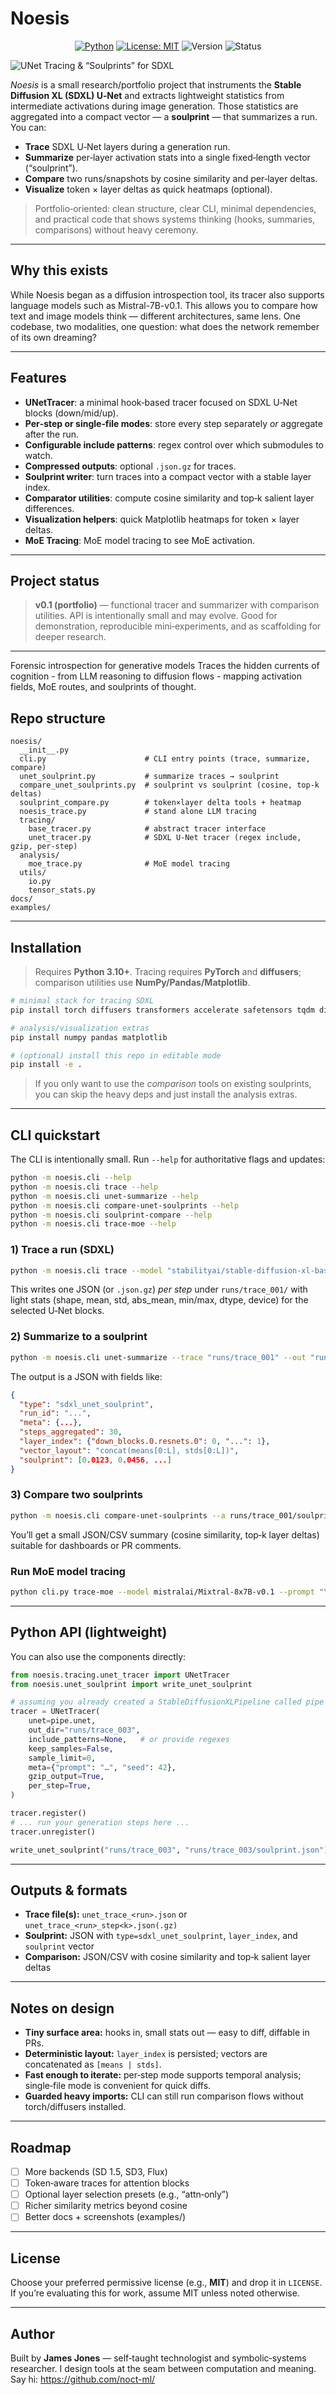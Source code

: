 # Noesis


<p align="center">
  <a href="https://www.python.org/"><img alt="Python" src="https://img.shields.io/badge/Python-3.10%2B-blue?logo=python&logoColor=white"></a>
  <a href="LICENSE"><img alt="License: MIT" src="https://img.shields.io/badge/License-MIT-green.svg"></a>
  <img alt="Version" src="https://img.shields.io/badge/Version-0.1-lightgrey.svg">
  <img alt="Status" src="https://img.shields.io/badge/Portfolio%20Project-✓-purple.svg">
</p>

![UNet Tracing & “Soulprints” for SDXL](./noesis.png)


<p align="center">


_Noesis_ is a small research/portfolio project that instruments the **Stable Diffusion XL (SDXL) U‑Net** and extracts lightweight statistics from intermediate activations during image generation. Those statistics are aggregated into a compact vector — a **soulprint** — that summarizes a run. You can:
- **Trace** SDXL U‑Net layers during a generation run.
- **Summarize** per‑layer activation stats into a single fixed‑length vector (“soulprint”).
- **Compare** two runs/snapshots by cosine similarity and per‑layer deltas.
- **Visualize** token × layer deltas as quick heatmaps (optional).

> Portfolio‑oriented: clean structure, clear CLI, minimal dependencies, and practical code that shows systems thinking (hooks, summaries, comparisons) without heavy ceremony.

---

## Why this exists

While Noesis began as a diffusion introspection tool, its tracer also supports language models such as Mistral-7B-v0.1.
This allows you to compare how text and image models think — different architectures, same lens.
One codebase, two modalities, one question: what does the network remember of its own dreaming?

---

## Features

- **UNetTracer**: a minimal hook‑based tracer focused on SDXL U‑Net blocks (down/mid/up).
- **Per‑step or single‑file modes**: store every step separately _or_ aggregate after the run.
- **Configurable include patterns**: regex control over which submodules to watch.
- **Compressed outputs**: optional `.json.gz` for traces.
- **Soulprint writer**: turn traces into a compact vector with a stable layer index.
- **Comparator utilities**: compute cosine similarity and top‑k salient layer differences.
- **Visualization helpers**: quick Matplotlib heatmaps for token × layer deltas.
- **MoE Tracing**: MoE model tracing to see MoE activation.
---

## Project status

> **v0.1 (portfolio)** — functional tracer and summarizer with comparison utilities. API is intentionally small and may evolve. Good for demonstration, reproducible mini‑experiments, and as scaffolding for deeper research.

---
Forensic introspection for generative models
Traces the hidden currents of cognition - from LLM reasoning to diffusion flows - mapping activation fields, MoE routes, and soulprints of thought.
## Repo structure

```
noesis/
  __init__.py
  cli.py                      # CLI entry points (trace, summarize, compare)
  unet_soulprint.py           # summarize traces → soulprint
  compare_unet_soulprints.py  # soulprint vs soulprint (cosine, top‑k deltas)
  soulprint_compare.py        # token×layer delta tools + heatmap
  noesis_trace.py             # stand alone LLM tracing
  tracing/
    base_tracer.py            # abstract tracer interface
    unet_tracer.py            # SDXL U‑Net tracer (regex include, gzip, per‑step)
  analysis/
    moe_trace.py              # MoE model tracing  
  utils/
    io.py
    tensor_stats.py
docs/
examples/
```

---

## Installation

> Requires **Python 3.10+**. Tracing requires **PyTorch** and **diffusers**; comparison utilities use **NumPy/Pandas/Matplotlib**.

```bash
# minimal stack for tracing SDXL
pip install torch diffusers transformers accelerate safetensors tqdm diffusers[torch]

# analysis/visualization extras
pip install numpy pandas matplotlib

# (optional) install this repo in editable mode
pip install -e .
```

> If you only want to use the _comparison_ tools on existing soulprints, you can skip the heavy deps and just install the analysis extras.

---

## CLI quickstart

The CLI is intentionally small. Run `--help` for authoritative flags and updates:

```bash
python -m noesis.cli --help
python -m noesis.cli trace --help
python -m noesis.cli unet-summarize --help
python -m noesis.cli compare-unet-soulprints --help
python -m noesis.cli soulprint-compare --help
python -m noesis.cli trace-moe --help
```

### 1) Trace a run (SDXL)

```bash
python -m noesis.cli trace --model "stabilityai/stable-diffusion-xl-base-1.0" --prompt "a glass moth in mauve twilight, macro, film grain" --steps 30 --out "runs/trace_001" --per-step --gzip
```

This writes one JSON (or `.json.gz`) _per step_ under `runs/trace_001/` with light stats (shape, mean, std, abs_mean, min/max, dtype, device) for the selected U‑Net blocks.

### 2) Summarize to a soulprint

```bash
python -m noesis.cli unet-summarize --trace "runs/trace_001" --out "runs/trace_001/soulprint.json"
```

The output is a JSON with fields like:

```json
{
  "type": "sdxl_unet_soulprint",
  "run_id": "...",
  "meta": {...},
  "steps_aggregated": 30,
  "layer_index": {"down_blocks.0.resnets.0": 0, "...": 1},
  "vector_layout": "concat(means[0:L], stds[0:L])",
  "soulprint": [0.0123, 0.0456, ...]
}
```

### 3) Compare two soulprints

```bash
python -m noesis.cli compare-unet-soulprints --a runs/trace_001/soulprint.json --b runs/trace_002/soulprint.json --top-k 10
```

You’ll get a small JSON/CSV summary (cosine similarity, top‑k layer deltas) suitable for dashboards or PR comments.


### Run MoE model tracing
```bash
python cli.py trace-moe --model mistralai/Mixtral-8x7B-v0.1 --prompt "Your prompt here" --out-dir traces
```

---

## Python API (lightweight)

You can also use the components directly:

```python
from noesis.tracing.unet_tracer import UNetTracer
from noesis.unet_soulprint import write_unet_soulprint

# assuming you already created a StableDiffusionXLPipeline called pipe
tracer = UNetTracer(
    unet=pipe.unet,
    out_dir="runs/trace_003",
    include_patterns=None,   # or provide regexes
    keep_samples=False,
    sample_limit=0,
    meta={"prompt": "…", "seed": 42},
    gzip_output=True,
    per_step=True,
)

tracer.register()
# ... run your generation steps here ...
tracer.unregister()

write_unet_soulprint("runs/trace_003", "runs/trace_003/soulprint.json")
```

---

## Outputs & formats

- **Trace file(s):** `unet_trace_<run>.json` or `unet_trace_<run>_step<k>.json(.gz)`
- **Soulprint:** JSON with `type=sdxl_unet_soulprint`, `layer_index`, and `soulprint` vector
- **Comparison:** JSON/CSV with cosine similarity and top‑k salient layer deltas

---

## Notes on design

- **Tiny surface area:** hooks in, small stats out — easy to diff, diffable in PRs.
- **Deterministic layout:** `layer_index` is persisted; vectors are concatenated as `[means | stds]`.
- **Fast enough to iterate:** per‑step mode supports temporal analysis; single‑file mode is convenient for quick diffs.
- **Guarded heavy imports:** CLI can still run comparison flows without torch/diffusers installed.

---

## Roadmap

- [ ] More backends (SD 1.5, SD3, Flux)
- [ ] Token‑aware traces for attention blocks
- [ ] Optional layer selection presets (e.g., “attn‑only”)
- [ ] Richer similarity metrics beyond cosine
- [ ] Better docs + screenshots (examples/)

---

## License

Choose your preferred permissive license (e.g., **MIT**) and drop it in `LICENSE`. If you’re evaluating this for work, assume MIT unless noted otherwise.

---

## Author
Built by **James Jones** — self‑taught technologist and symbolic‑systems researcher. I design tools at the seam between computation and meaning.  
Say hi: https://github.com/noct-ml/

